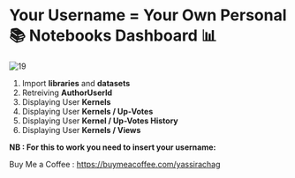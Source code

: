 # Your Username = Your Own Personal 📚 Notebooks Dashboard 📊

![19](https://github.com/user-attachments/assets/1a465ac1-b8ed-482a-9924-17f745e5e220)

1. Import **libraries** and **datasets** 
2. Retreiving **AuthorUserId**
3. Displaying User **Kernels**
4. Displaying User **Kernels / Up-Votes**
5. Displaying User **Kernel / Up-Votes History**
6. Displaying User **Kernels / Views**

**NB : For this to work you need to insert your username:**

Buy Me a Coffee : https://buymeacoffee.com/yassirachag
